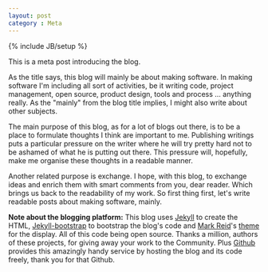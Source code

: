 ```yaml
---
layout: post
category : Meta
---
```

{% include JB/setup %}

This is a meta post introducing the blog.

As the title says, this blog will mainly be about making software. In making software I'm including all sort of activities, be it writing code, project management, open source, product design, tools and process ... anything really. As the "mainly" from the blog title implies, I might also write about other subjects.

The main purpose of this blog, as for a lot of blogs out there, is to be a place to formulate thoughts I think are important to me. Publishing writings puts a particular pressure on the writer where he will try pretty hard not to be ashamed of what he is putting out there. This pressure will, hopefully, make me organise these thoughts in a readable manner.

Another related purpose is exchange. I hope, with this blog, to exchange ideas and enrich them with smart comments from you, dear reader. Which brings us back to the readability of my work. So first thing first, let's write readable posts about making software, mainly.

**Note about the blogging platform:** This blog uses [Jekyll](https://github.com/mojombo/jekyll) to create the HTML, [Jekyll-bootstrap](http://jekyllbootstrap.com/) to bootstrap the blog's code and [Mark Reid](http://mark.reid.name/)'s [theme](https://github.com/jekyllbootstrap/theme-mark-reid) for the display. All of this code being open source. Thanks a million, authors of these projects, for giving away your work to the Community. Plus [Github](https://github.com/) provides this amazingly handy service by hosting the blog and its code freely, thank you for that Github.